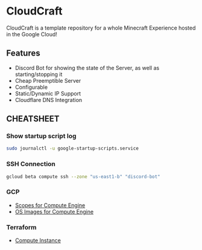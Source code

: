 # CloudCraft

CloudCraft is a template repository for a whole Minecraft Experience hosted in the Google Cloud!

## Features
 - Discord Bot for showing the state of the Server, as well as starting/stopping it
 - Cheap Preemptible Server
 - Configurable
 - Static/Dynamic IP Support
 - Cloudflare DNS Integration

## CHEATSHEET
### Show startup script log
```bash
sudo journalctl -u google-startup-scripts.service
```

### SSH Connection
```bash
gcloud beta compute ssh --zone "us-east1-b" "discord-bot"
```

### GCP
 - [Scopes for Compute Engine](https://cloud.google.com/sdk/gcloud/reference/alpha/compute/instances/set-scopes)
 - [OS Images for Compute Engine](https://cloud.google.com/compute/docs/images/os-details)

### Terraform
 - [Compute Instance](https://registry.terraform.io/providers/hashicorp/google/latest/docs/resources/compute_instance)
